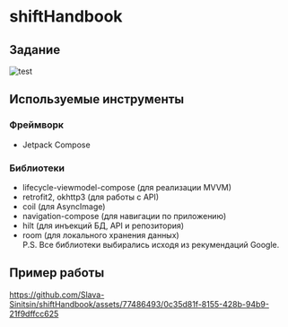 # shiftHandbook
## Задание
![test](https://github.com/Slava-Sinitsin/shiftHandbook/assets/77486493/538e9967-6654-4e3c-8520-a3caa748bc6c)

## Используемые инструменты

### Фреймворк
- Jetpack Compose

### Библиотеки
- lifecycle-viewmodel-compose (для реализации MVVM)
- retrofit2, okhttp3 (для работы с API)
- coil (для AsyncImage)
- navigation-compose (для навигации по приложению)
- hilt (для инъекций БД, API и репозитория)
- room (для локального хранения данных)  
P.S. Все библиотеки выбирались исходя из рекумендаций Google.

## Пример работы
https://github.com/Slava-Sinitsin/shiftHandbook/assets/77486493/0c35d81f-8155-428b-94b9-21f9dffcc625
